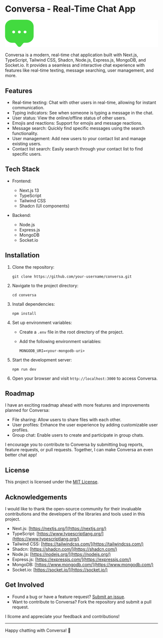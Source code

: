 # Conversa - Real-Time Chat App

![Conversa Logo](./client/public/Logo.svg)

Conversa is a modern, real-time chat application built with Next.js, TypeScript, Tailwind CSS, Shadcn, Node.js, Express.js, MongoDB, and Socket.io. It provides a seamless and interactive chat experience with features like real-time texting, message searching, user management, and more.

## Features

- Real-time texting: Chat with other users in real-time, allowing for instant communication.
- Typing indicators: See when someone is typing a message in the chat.
- User status: View the online/offline status of other users.
- Emojis and reactions: Support for emojis and message reactions.
- Message search: Quickly find specific messages using the search functionality.
- User management: Add new users to your contact list and manage existing users.
- Contact list search: Easily search through your contact list to find specific users.

## Tech Stack

- Frontend:

  - Next.js 13
  - TypeScript
  - Tailwind CSS
  - Shadcn (UI components)

- Backend:
  - Node.js
  - Express.js
  - MongoDB
  - Socket.io

## Installation

1. Clone the repository:

   ```shell
   git clone https://github.com/your-username/conversa.git
   ```

2. Navigate to the project directory:

   ```shell
   cd conversa
   ```

3. Install dependencies:

   ```shell
   npm install
   ```

4. Set up environment variables:

   - Create a `.env` file in the root directory of the project.
   - Add the following environment variables:

     ```plaintext
     MONGODB_URI=<your-mongodb-uri>
     ```

5. Start the development server:

   ```shell
   npm run dev
   ```

6. Open your browser and visit `http://localhost:3000` to access Conversa.

## Roadmap

I have an exciting roadmap ahead with more features and improvements planned for Conversa:

- File sharing: Allow users to share files with each other.
- User profiles: Enhance the user experience by adding customizable user profiles.
- Group chat: Enable users to create and participate in group chats.

I encourage you to contribute to Conversa by submitting bug reports, feature requests, or pull requests. Together, I can make Conversa an even better chat app!

## License

This project is licensed under the [MIT License](https://opensource.org/licenses/MIT).

## Acknowledgements

I would like to thank the open-source community for their invaluable contributions and the developers of the libraries and tools used in this project.

- Next.js: [https://nextjs.org/](https://nextjs.org/)
- TypeScript: [https://www.typescriptlang.org/](https://www.typescriptlang.org/)
- Tailwind CSS: [https://tailwindcss.com/](https://tailwindcss.com/)
- Shadcn: [https://shadcn.com/](https://shadcn.com/)
- Node.js: [https://nodejs.org/](https://nodejs.org/)
- Express.js: [https://expressjs.com/](https://expressjs.com/)
- MongoDB: [https://www.mongodb.com/](https://www.mongodb.com/)
- Socket.io: [https://socket.io/](https://socket.io/)

## Get Involved

- Found a bug or have a feature request? [Submit an issue](https://github.com/your-username/conversa/issues).
- Want to contribute to Conversa? Fork the repository and submit a pull request.

I Ilcome and appreciate your feedback and contributions!

---

Happy chatting with Conversa! 🎉
